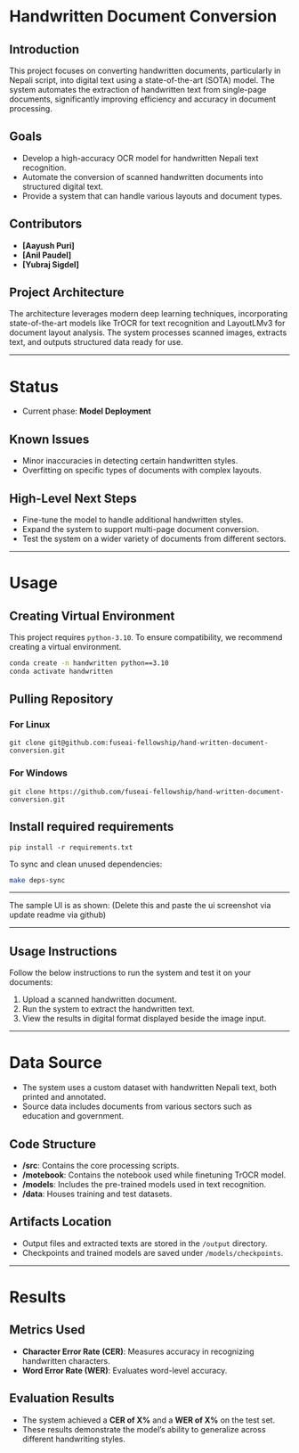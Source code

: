 # **Handwritten Document Conversion**

## **Introduction**

This project focuses on converting handwritten documents, particularly in Nepali script, into digital text using a state-of-the-art (SOTA) model. The system automates the extraction of handwritten text from single-page documents, significantly improving efficiency and accuracy in document processing.

## **Goals**

- Develop a high-accuracy OCR model for handwritten Nepali text recognition.
- Automate the conversion of scanned handwritten documents into structured digital text.
- Provide a system that can handle various layouts and document types.

## **Contributors**

- **[Aayush Puri]**
- **[Anil Paudel]**
- **[Yubraj Sigdel]**

## **Project Architecture**

The architecture leverages modern deep learning techniques, incorporating state-of-the-art models like TrOCR for text recognition and LayoutLMv3 for document layout analysis. The system processes scanned images, extracts text, and outputs structured data ready for use.

---

# **Status**

- Current phase: **Model Deployment**

## **Known Issues**

- Minor inaccuracies in detecting certain handwritten styles.
- Overfitting on specific types of documents with complex layouts.

## **High-Level Next Steps**

- Fine-tune the model to handle additional handwritten styles.
- Expand the system to support multi-page document conversion.
- Test the system on a wider variety of documents from different sectors.

---

# **Usage**

## **Creating Virtual Environment**

This project requires `python-3.10`. To ensure compatibility, we recommend creating a virtual environment.

```bash
conda create -n handwritten python==3.10
conda activate handwritten
```

## **Pulling Repository**

### For Linux

```commandline
git clone git@github.com:fuseai-fellowship/hand-written-document-conversion.git
```

### For Windows

```commandline
git clone https://github.com/fuseai-fellowship/hand-written-document-conversion.git
```

## **Install required requirements**

```commandline
pip install -r requirements.txt
```

To sync and clean unused dependencies:

```bash
make deps-sync
```

---

The sample UI is as shown:
(Delete this and paste the ui screenshot via update readme via github)

---

## **Usage Instructions**

Follow the below instructions to run the system and test it on your documents:

1. Upload a scanned handwritten document.
2. Run the system to extract the handwritten text.
3. View the results in digital format displayed beside the image input.

---

# **Data Source**

- The system uses a custom dataset with handwritten Nepali text, both printed and annotated.
- Source data includes documents from various sectors such as education and government.

## **Code Structure**

- **/src**: Contains the core processing scripts.
- **/motebook**: Contains the notebook used while finetuning TrOCR model.
- **/models**: Includes the pre-trained models used in text recognition.
- **/data**: Houses training and test datasets.

## **Artifacts Location**

- Output files and extracted texts are stored in the `/output` directory.
- Checkpoints and trained models are saved under `/models/checkpoints`.

---

# **Results**

## **Metrics Used**

- **Character Error Rate (CER)**: Measures accuracy in recognizing handwritten characters.
- **Word Error Rate (WER)**: Evaluates word-level accuracy.

## **Evaluation Results**

- The system achieved a **CER of X%** and a **WER of X%** on the test set.
- These results demonstrate the model’s ability to generalize across different handwriting styles.
